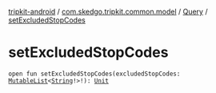 [tripkit-android](../../index.md) / [com.skedgo.tripkit.common.model](../index.md) / [Query](index.md) / [setExcludedStopCodes](./set-excluded-stop-codes.md)

# setExcludedStopCodes

`open fun setExcludedStopCodes(excludedStopCodes: `[`MutableList`](https://kotlinlang.org/api/latest/jvm/stdlib/kotlin.collections/-mutable-list/index.html)`<`[`String`](https://kotlinlang.org/api/latest/jvm/stdlib/kotlin/-string/index.html)`!>!): `[`Unit`](https://kotlinlang.org/api/latest/jvm/stdlib/kotlin/-unit/index.html)